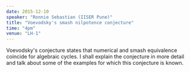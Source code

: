 ```yaml
---
date: 2015-12-10
speaker: "Ronnie Sebastian (IISER Pune)"
title: "Voevodsky's smash nilpotence conjecture"
time: "4pm" 
venue: "LH-1"
---
```

Voevodsky's conjecture states that numerical and smash equivalence coincide for algebraic cycles. I shall explain the conjecture in more detail and talk about some of the examples for which this conjecture is known.
